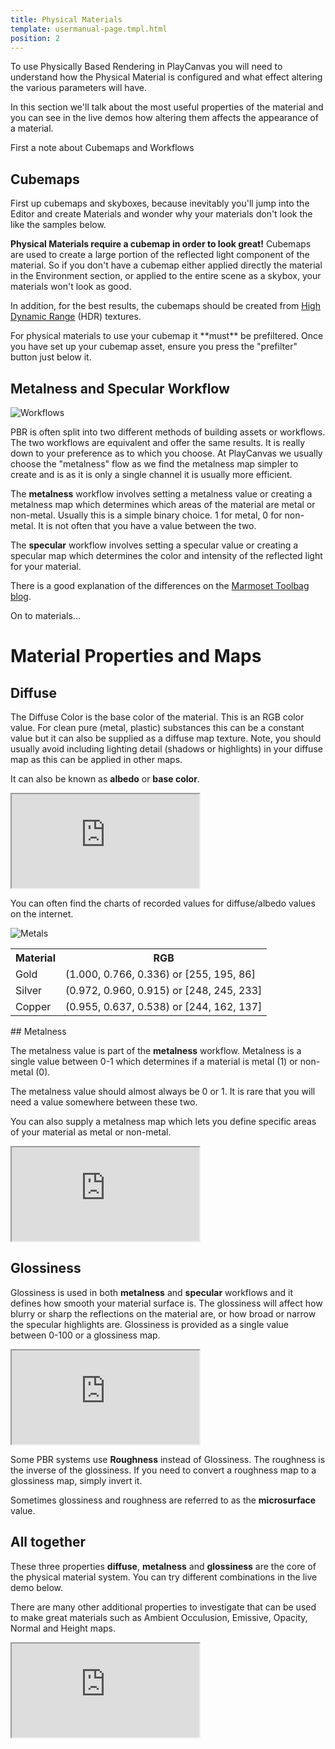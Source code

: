 ```yaml
---
title: Physical Materials
template: usermanual-page.tmpl.html
position: 2
---
```


To use Physically Based Rendering in PlayCanvas you will need to understand how the Physical Material is configured and what effect altering the various parameters will have.

In this section we'll talk about the most useful properties of the material and you can see in the live demos how altering them affects the appearance of a material.

First a note about Cubemaps and Workflows

## Cubemaps

First up cubemaps and skyboxes, because inevitably you'll jump into the Editor and create Materials and wonder why your materials don't look the like the samples below.

**Physical Materials require a cubemap in order to look great!** Cubemaps are used to create a large portion of the reflected light component of the material. So if you don't have a cubemap either applied directly the material in the Environment section, or applied to the entire scene as a skybox, your materials won't look as good.

In addition, for the best results, the cubemaps should be created from [High Dynamic Range][2] (HDR) textures.

<div class="alert-info">For physical materials to use your cubemap it **must** be prefiltered. Once you have set up your cubemap asset, ensure you press the "prefilter" button just below it.
</div>

## Metalness and Specular Workflow

![Workflows][4]

PBR is often split into two different methods of building assets or workflows. The two workflows are equivalent and offer the same results. It is really down to your preference as to which you choose. At PlayCanvas we usually choose the "metalness" flow as we find the metalness map simpler to create and is as it is only a single channel it is usually more efficient.

The **metalness** workflow involves setting a metalness value or creating a metalness map which determines which areas of the material are metal or non-metal. Usually this is a simple binary choice. 1 for metal, 0 for non-metal. It is not often that you have a value between the two.

The **specular** workflow involves setting a specular value or creating a specular map which determines the color and intensity of the reflected light for your material.

There is a good explanation of the differences on the [Marmoset Toolbag blog][5].

On to materials...

# Material Properties and Maps

## Diffuse

The Diffuse Color is the base color of the material. This is an RGB color value. For clean pure (metal, plastic) substances this can be a constant value but it can also be supplied as a diffuse map texture. Note, you should usually avoid including lighting detail (shadows or highlights) in your diffuse map as this can be applied in other maps.

It can also be known as **albedo** or **base color**.

<iframe src="http://playcanv.as/p/Q28EwTwQ?color"></iframe>

You can often find the charts of recorded values for diffuse/albedo values on the internet.

![Metals][3]

<table class="centered">
  <tr>
  <th>Material</th><th>RGB</th>
  </tr>
  <tr>
  <td>Gold</td><td>(1.000, 0.766, 0.336) or [255, 195, 86]</td>
  </tr>
  <tr>
  <td>Silver</td><td>(0.972, 0.960, 0.915) or [248, 245, 233]</td>
  </tr>
  <tr>
  <td>Copper</td><td>(0.955, 0.637, 0.538) or [244, 162, 137]</td>
  </tr>
</table>

## Metalness

The metalness value is part of the **metalness** workflow. Metalness is a single value between 0-1 which determines if a material is metal (1) or non-metal (0).

<div class="alert-info">
The metalness value should almost always be 0 or 1. It is rare that you will need a value somewhere between these two.
</div>

You can also supply a metalness map which lets you define specific areas of your material as metal or non-metal.

<iframe src="http://playcanv.as/p/Q28EwTwQ?metal"></iframe>

## Glossiness

Glossiness is used in both  **metalness** and **specular** workflows and it defines how smooth your material surface is. The glossiness will affect how blurry or sharp the reflections on the material are, or how broad or narrow the specular highlights are. Glossiness is provided as a single value between 0-100 or a glossiness map.

<iframe src="http://playcanv.as/p/Q28EwTwQ?gloss"></iframe>

Some PBR systems use **Roughness** instead of Glossiness. The roughness is the inverse of the glossiness. If you need to convert a roughness map to a glossiness map, simply invert it.

Sometimes glossiness and roughness are referred to as the **microsurface** value.

## All together

These three properties **diffuse**, **metalness** and **glossiness** are the core of the physical material system. You can try different combinations in the live demo below.

There are many other additional properties to investigate that can be used to make great materials such as Ambient Occulusion, Emissive, Opacity, Normal and Height maps.

<iframe src="http://playcanv.as/p/Q28EwTwQ"></iframe>

[1]: http://store.playcanvas.com
[2]: /user-manual/glossary#hdr
[3]: /images/user-manual/graphics/physical-rendering/metals.jpg
[4]: /images/user-manual/graphics/physical-rendering/workflows.jpg
[5]: https://www.marmoset.co/toolbag/learn/pbr-conversion
